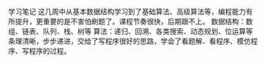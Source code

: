 学习笔记
这几周中从基本数据结构学习到了基础算法、高级算法等，编程能力有所提升，更重要的是不害怕刷题了。课程节奏很快，后期跟不上。
数据结构：数组、链表、队列、栈、树等
算法：递归、回溯、各类搜索、动态规划、位运算等
条理清晰，步步递进，交给了写程序很好的思路，学会了看题解、看程序、模仿程序、写程序的过程。
